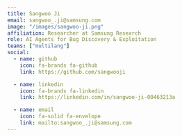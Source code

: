```yaml
---
title: Sangwoo Ji
email: sangwoo_.ji@samsung.com
image: "/images/sangwoo-ji.png"
affiliation: Researcher at Samsung Research
role: AI Agents for Bug Discovery & Exploitation
teams: ["multilang"]
social:
  - name: github
    icon: fa-brands fa-github
    link: https://github.com/sangwooji

  - name: linkedin
    icon: fa-brands fa-linkedin
    link: https://linkedin.com/in/sangwoo-ji-00463213a

  - name: email
    icon: fa-solid fa-envelope
    link: mailto:sangwoo_.ji@samsung.com
---
```

